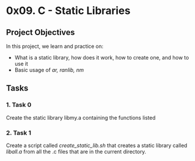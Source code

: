 # 0x09. C - Static Libraries
## Project Objectives
In this project, we learn and practice on:
- What is a static library, how does it work, how to create one, and how to use it
- Basic usage of <em>ar, ranlib, nm</em>

## Tasks
### 1. Task 0
Create the static library libmy.a containing the functions listed

### 2. Task 1
Create a script called <em>create_static_lib.sh</em> that creates a static library called <em>liball.a</em> from all the .c files that are in the current directory.
